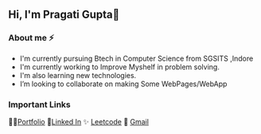 ## Hi, I'm Pragati Gupta👋
### About me ⚡
<!--
**pragati1317/pragati1317** is a ✨ _special_ ✨ repository because its `README.md` (this file) appears on your GitHub profile.

Here are some ideas to get you started:

-  I’m currently working on ...
- 🌱 I’m currently learning ...
- 👯 I’m looking to collaborate on ...
- 🤔 I’m looking for help with ...
-  Ask me about ...
- 📫 How to reach me: ...
- 😄 Pronouns: ...
- ⚡ Fun fact: ...
-->
- I'm currently pursuing Btech in Computer Science from SGSITS ,Indore
- I'm currently working to Improve Myshelf in problem solving.
- I'm also learning new technologies.
- I’m looking to collaborate on making Some WebPages/WebApp

### Important Links

👨‍💻[Portfolio](https://thriving-lollipop-a1ec34.netlify.app/)
🙌[Linked In](https://www.linkedin.com/in/pragati-gupta-700321211/)
✨ [Leetcode](https://leetcode.com/pragati1317/)
💬 [Gmail]('pggupta1317@gmail.com')
